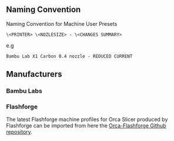 ## Naming Convention

Naming Convention for Machine User Presets

`\<PRINTER> \<NOZLESIZE> - \<CHANGES SUMMARY>`

e.g

`Bambu Lab X1 Carbon 0.4 nozzle - REDUCED CURRENT`

## Manufacturers


### Bambu Labs


### Flashforge

The latest Flashforge machine profiles for Orca Slicer produced by Flashforge can be imported from here the [Orca-Flashforge Github repository](https://github.com/FlashForge/Orca-Flashforge/tree/main/resources/profiles/Flashforge/machine).


